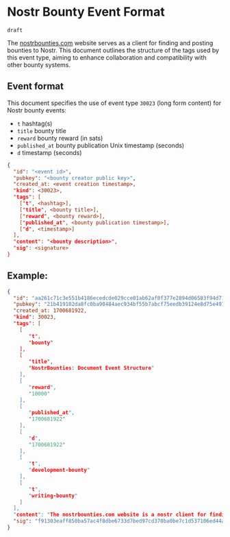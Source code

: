 # Nostr Bounty Event Format

`draft`

The [nostrbounties.com](https://nostrbounties.com) website serves as a client for finding and posting bounties to Nostr. This document outlines the structure of the tags used by this event type, aiming to enhance collaboration and compatibility with other bounty systems.

## Event format

This document specifies the use of event type `30023` (long form content) for Nostr bounty events:

- `t` hashtag(s)
- `title` bounty title
- `reward` bounty reward (in sats)
- `published_at` bounty publication Unix timestamp (seconds)
- `d` timestamp (seconds)

```json
{
  "id": "<event id>",
  "pubkey": "<bounty creator public key>",
  "created_at: <event creation timestamp>,
  "kind": <30023>,
  "tags": [
    ["t", <hashtag>],
    ["title", <bounty title>],
    ["reward", <bounty reward>],
    ["published_at", <bounty publication timestamp>],
    ["d", <timestamp>]
  ],
  "content": "<bounty description>",
  "sig": <signature>
}
```

## Example:
```json
{
  "id": "aa261c71c3e551b4186ecedcde029cce01ab62af0f377e2894d06583f94d717e",
  "pubkey": "21b419102da8fc0ba90484aec934bf55b7abcf75eedb39124e8d75e491f41a5e",
  "created_at: 1700681922,
  "kind": 30023,
  "tags": [
    [
       "t",
       "bounty"
    ],
    [
       "title",
       "NostrBounties: Document Event Structure"
    ],
    [
       "reward",
       "10000"
    ],
    [
       "published_at",
       "1700681922"
    ],
    [
       "d",
       "1700681922"
    ],
    [
       "t",
       "development-bounty"
    ],
    [
       "t",
       "writing-bounty"
    ]
  ],
  "content": "The nostrbounties.com website is a nostr client for finding and posting bounties to nostr.  To improve collaboration and compatibility with other bounty systems, it would be helpful if the structure of events were documented to avoid the need to reverse engineer/infer the structure\n\nTo satisfy this bounty,\n\n- a markdown file should be added to the code repository for nostr bounties (https://github.com/diamsa/nostrbounties/tree/master)\n- a section of the file should explain the event structure and provide sample json for a new nostr bounty, including the required tags for association\n- a section of the file should explain event structure and provide sample json for adding to a nostr bounty\n- an optional section can address historical/deprecated formats but this is NOT required to satisfy the bounty,
  "sig": "f91303eaff850ba57ac4f8dbe6733d7bed97cd370ba0be7c1d537106ed44ac05ec16816612901c66b80a480609702396b25deb8dfe2a86c49e3bf02ad75ade04"
}
```
